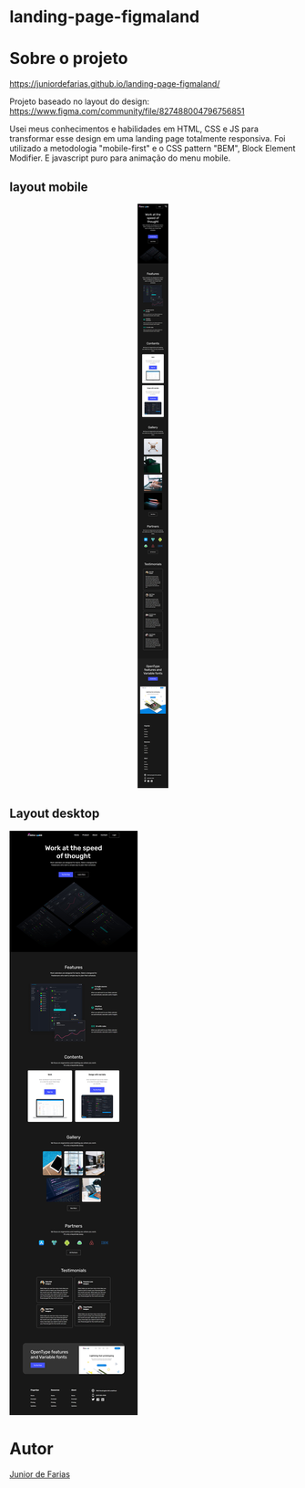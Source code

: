 # landing-page-figmaland

# Sobre o projeto
https://juniordefarias.github.io/landing-page-figmaland/

Projeto baseado no layout do design: https://www.figma.com/community/file/827488004796756851

Usei meus conhecimentos e habilidades em HTML, CSS e JS para transformar esse design em uma landing page totalmente responsiva. Foi utilizado a metodologia "mobile-first" e o CSS pattern "BEM", Block Element Modifier. E javascript puro para animação do menu mobile.

## layout mobile
<div align="center">
  <img src="https://github.com/juniordefarias/landing-page-figmaland/blob/main/assets/img/layout-mobile.jpg"/>
</div>

## Layout desktop
![desktop](https://github.com/juniordefarias/landing-page-figmaland/blob/main/assets/img/layout-desktop.jpg)

# Autor
<a href="https://www.linkedin.com/in/junior-farias-b2061b232/">Junior de Farias</a>
